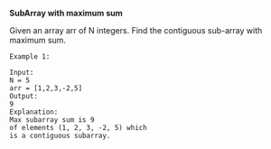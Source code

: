 **SubArray with maximum sum**

Given an array arr of N integers. Find the contiguous sub-array with maximum sum.

```
Example 1:

Input:
N = 5
arr = [1,2,3,-2,5]
Output:
9
Explanation:
Max subarray sum is 9
of elements (1, 2, 3, -2, 5) which 
is a contiguous subarray.
```
